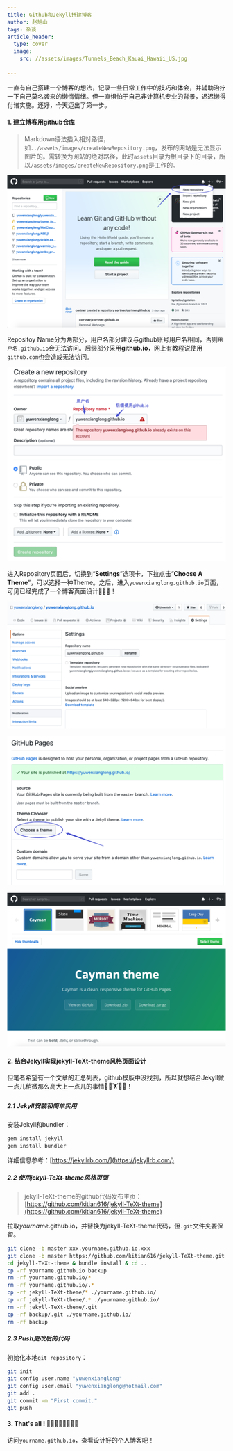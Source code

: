 ```yaml
---
title: Github和Jekyll搭建博客
author: 赵旭山
tags: 杂谈
article_header:
  type: cover
  image:
    src: //assets/images/Tunnels_Beach_Kauai_Hawaii_US.jpg

---
```




一直有自己搭建一个博客的想法，记录一些日常工作中的技巧和体会，并辅助治疗一下自己莫名袭来的懒惰情绪。但一直惧怕于自己非计算机专业的背景，迟迟懒得付诸实施。还好，今天迈出了第一步。



#### 1. 建立博客用github仓库

> Markdown语法插入相对路径，如`../assets/images/createNewRepository.png`，发布的网站是无法显示图片的。需转换为网站的绝对路径，此时`assets`目录为根目录下的目录，所以`/assets/images/createNewRepository.png`是工作的。

![](/assets/images/createNewRepository202002211200.png)

Repositoy Name分为两部分，用户名部分建议与github账号用户名相同，否则`用户名.github.io`会无法访问。后缀部分采用**github.io**，网上有教程说使用`github.com`也会造成无法访问。

![](/assets/images/repositoryName202002211246.png)

进入Repository页面后，切换到“**Settings**”选项卡，下拉点击“**Choose A Theme**”，可以选择一种Theme。之后，进入`yuwenxianglong.github.io`页面，可见已经完成了一个博客页面设计🦾🦾🦾！

![](/assets/images/githubioSettings202002211522.png)

![](/assets/images/chooseATheme202002211530.png)

![](/assets/images/selectTheme202002211531.png)

#### 2. 结合Jekyll实现jekyll-TeXt-theme风格页面设计

但笔者希望有一个文章的汇总列表，github模版中没找到，所以就想结合Jekyll做一点儿稍微那么高大上一点儿的事情🏋️‍♀️🏋️🏋️‍♂️！

##### 2.1 Jekyll安装和简单实用

安装Jekyll和bundler：

```bash
gem install jekyll
gem install bundler
```

详细信息参考：[https://jekyllrb.com/](https://jekyllrb.com/)

##### 2.2 使用jekyll-TeXt-theme风格页面

> jekyll-TeXt-theme的github代码发布主页：[https://github.com/kitian616/jekyll-TeXt-theme](https://github.com/kitian616/jekyll-TeXt-theme)

拉取*yourname*.github.io，并替换为jekyll-TeXt-theme代码，但`.git`文件夹要保留。

```bash
git clone -b master xxx.yourname.github.io.xxx
git clone -b master https://github.com/kitian616/jekyll-TeXt-theme.git
cd jekyll-TeXt-theme & bundle install & cd ..
cp -rf yourname.github.io backup
rm -rf yourname.github.io/*
rm -rf yourname.github.io/.*
cp -rf jekyll-TeXt-theme/* ./yourname.github.io/
cp -rf jekyll-TeXt-theme/.* ./yourname.github.io/
rm -rf jekyll-TeXt-theme/.git
cp -rf backup/.git ./yourname.github.io/
rm -rf backup
```

##### 2.3 Push更改后的代码

初始化本地`git repository`：

```bash
git init
git config user.name "yuwenxianglong"
git config user.email "yuwenxianglong@hotmail.com"
git add .
git commit -m "First commit."
git push
```

#### 3. That's all ! 👯‍♀️👯‍♀️👯‍♀️👯‍♀️

访问`yourname.github.io`，查看设计好的个人博客吧！